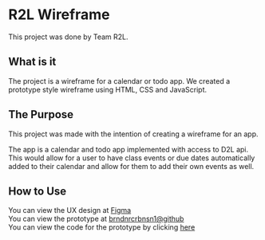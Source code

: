 # R2L Wireframe

This project was done by Team R2L.

## What is it

The project is a wireframe for a calendar or todo app. We created a prototype style wireframe using HTML, CSS and JavaScript.

## The Purpose

This project was made with the intention of creating a wireframe for an app.

The app is a calendar and todo app implemented with access to D2L api.  
This would allow for a user to have class events or due dates automatically added to their calendar and allow for them to add their own events as well.

## How to Use

You can view the UX design at [Figma](https://www.figma.com/file/xXJsOJlZT7ooClLVcFZ8v2/MIST-5740-Wireframe?node-id=0%3A1)  
You can view the prototype at [brndnrcrbnsn1@github](https://brndnrcrbnsn1.github.io/mistWireframe/)   
You can view the code for the prototype by clicking [here](https://github.com/brndnrcrbnsn1/mistWireframe)
